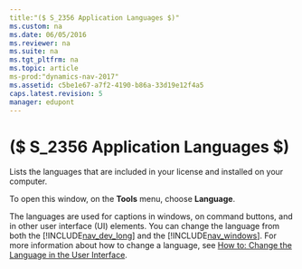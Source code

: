 ```yaml
---
title:"($ S_2356 Application Languages $)"
ms.custom: na
ms.date: 06/05/2016
ms.reviewer: na
ms.suite: na
ms.tgt_pltfrm: na
ms.topic: article
ms-prod:"dynamics-nav-2017"
ms.assetid: c5be1e67-a7f2-4190-b86a-33d19e12f4a5
caps.latest.revision: 5
manager: edupont
---
```

# ($ S_2356 Application Languages $)
Lists the languages that are included in your license and installed on your computer.  
  
 To open this window, on the **Tools** menu, choose **Language**.  
  
 The languages are used for captions in windows, on command buttons, and in other user interface \(UI\) elements. You can change the language from both the [!INCLUDE[nav_dev_long](includes/nav_dev_long_md.md)] and the [!INCLUDE[nav_windows](includes/nav_windows_md.md)]. For more information about how to change a language, see [How to: Change the Language in the User Interface](../Topic/How%20to:%20Change%20the%20Language%20in%20the%20User%20Interface.md).